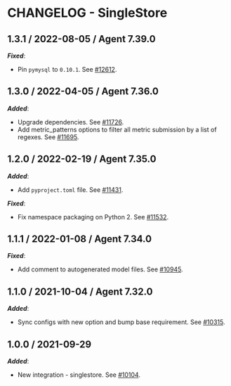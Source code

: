 # CHANGELOG - SingleStore

## 1.3.1 / 2022-08-05 / Agent 7.39.0

***Fixed***: 

* Pin `pymysql` to `0.10.1`. See [#12612](https://github.com/DataDog/integrations-core/pull/12612).


## 1.3.0 / 2022-04-05 / Agent 7.36.0

***Added***: 

* Upgrade dependencies. See [#11726](https://github.com/DataDog/integrations-core/pull/11726).
* Add metric_patterns options to filter all metric submission by a list of regexes. See [#11695](https://github.com/DataDog/integrations-core/pull/11695).


## 1.2.0 / 2022-02-19 / Agent 7.35.0

***Added***: 

* Add `pyproject.toml` file. See [#11431](https://github.com/DataDog/integrations-core/pull/11431).

***Fixed***: 

* Fix namespace packaging on Python 2. See [#11532](https://github.com/DataDog/integrations-core/pull/11532).


## 1.1.1 / 2022-01-08 / Agent 7.34.0

***Fixed***: 

* Add comment to autogenerated model files. See [#10945](https://github.com/DataDog/integrations-core/pull/10945).


## 1.1.0 / 2021-10-04 / Agent 7.32.0

***Added***: 

* Sync configs with new option and bump base requirement. See [#10315](https://github.com/DataDog/integrations-core/pull/10315).


## 1.0.0 / 2021-09-29

***Added***: 

* New integration - singlestore. See [#10104](https://github.com/DataDog/integrations-core/pull/10104).


